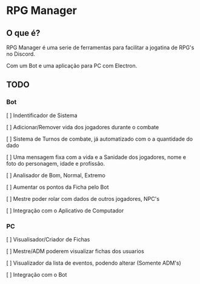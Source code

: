 # RPG Manager

## O que é?

RPG Manager é uma serie de ferramentas para facilitar a jogatina de RPG's no Discord.

Com um Bot e uma aplicação para PC com Electron.

## TODO

### Bot

[ ] Indentificador de Sistema 

[ ] Adicionar/Remover vida dos jogadores durante o combate

[ ] Sistema de Turnos de combate, já automatizado com o a quantidade do dado

[ ] Uma mensagem fixa com a vida e a Sanidade dos jogadores, nome e foto do personagem, idade e profissão.

[ ] Analisador de Bom, Normal, Extremo

[ ] Aumentar os pontos da Ficha pelo Bot
 
[ ] Mestre poder rolar com dados de outros jogadores, NPC's

[ ] Integração com o Aplicativo de Computador

### PC 

[ ] Visualisador/Criador de Fichas

[ ] Mestre/ADM poderem visualizar fichas dos usuarios

[ ] Visualizador da lista de eventos, podendo alterar (Somente ADM's)

[ ] Integração com o Bot

